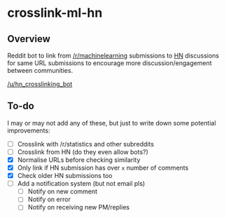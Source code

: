 # crosslink-ml-hn

## Overview

Reddit bot to link from [/r/machinelearning](https://www.reddit.com/r/MachineLearning/) submissions to [HN](https://news.ycombinator.com/news) discussions for same URL submissions to encourage more discussion/engagement between communities.

[/u/hn_crosslinking_bot](https://www.reddit.com/user/hn_crosslinking_bot)

## To-do

I may or may not add any of these, but just to write down some potential improvements:
- [ ] Crosslink with /r/statistics and other subreddits
- [ ] Crosslink from HN (do they even allow bots?)
- [x] Normalise URLs before checking similarity
- [x] Only link if HN submission has over `x` number of comments
- [x] Check older HN submissions too
- [ ] Add a notification system (but not email pls)
    - [ ] Notify on new comment
    - [ ] Notify on error
    - [ ] Notify on receiving new PM/replies

